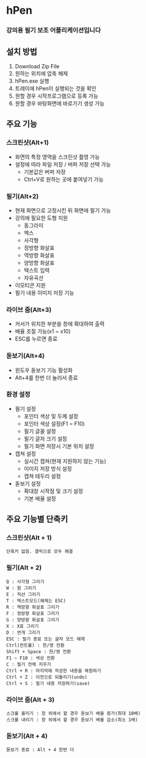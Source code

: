 # hPen
### 강의용 필기 보조 어플리케이션입니다

## 설치 방법
1. Download Zip File
2. 원하는 위치에 압축 해제
3. hPen.exe 실행
4. 트레이에 hPen이 실행되는 것을 확인
5. 원할 경우 시작프로그램으로 등록 가능
6. 원할 경우 바탕화면에 바로가기 생성 가능

## 주요 기능
### 스크린샷(Alt+1)
- 화면의 특정 영역을 스크린샷 촬영 가능
- 설정에 따라 파일 저장 / 버퍼 저장 선택 가능
	- 기본값은 버퍼 저장
	- Ctrl+V로 원하는 곳에 붙여넣기 가능
### 필기(Alt+2)
- 현재 화면으로 고정시킨 뒤 화면에 필기 가능
- 강의에 필요한 도형 지원
	- 동그라미
	- 엑스
	- 사각형
	- 정방향 화살표
	- 역방향 화살표
	- 양방향 화살표
	- 텍스트 입력
	- 자유곡선
- 이모티콘 지원
- 필기 내용 이미지 저장 기능
### 라이브 줌(Alt+3)
- 커서가 위치한 부분을 창에 확대하여 출력
- 배율 조절 가능(x1 ~ x10)
- ESC를 누르면 종료
### 돋보기(Alt+4)
- 윈도우 돋보기 기능 활성화
- Alt+4를 한번 더 눌러서 종료
### 환경 설정
- 필기 설정
	- 포인터 색상 및 두께 설정
	- 포인터 색상 설정(F1 ~ F10)
	- 필기 글꼴 설정
	- 필기 글자 크기 설정
	- 필기 화면 저장시 기본 위치 설정
- 캡쳐 설정
	- 실시간 캡쳐(현재 지원하지 않는 기능)
	- 이미지 저장 방식 설정
	- 캡쳐 테두리 설정
- 돋보기 설정
	- 확대창 시작점 및 크기 설정
	- 기본 배율 설정

## 주요 기능별 단축키
### 스크린샷(Alt + 1)
	단축키 없음. 클릭으로 모두 해결
### 필기(Alt + 2)
	Q : 사각형 그리기
	W : 원 그리기
	E : 직선 그리기
	T : 텍스트모드(해제는 ESC)
	R : 역방향 화살표 그리기
	F : 정방향 화살표 그리기
	G : 양방향 화살표 그리기
	X : X표 그리기
	D : 번개 그리기
	ESC : 필기 종료 또는 글자 모드 해제
	Ctrl(컨트롤) : 한/영 전환
	Shift + Space : 한/영 전환
	F1 ~ F10 : 색상 전환
	C : 필기 전체 지우기
	Ctrl + R : 마지막에 작성한 내용을 복원하기
	Ctrl + Z : 이전으로 되돌리기(undo)
	Ctrl + S : 필기 내용 저장하기(save)

### 라이브 줌(Alt + 3)
	스크롤 올리기 : 창 위에서 할 경우 돋보기 배율 증가(최대 10배)
	스크롤 내리기 : 창 위에서 할 경우 돋보기 배율 감소(최소 1배)
### 돋보기(Alt + 4)
	돋보기 종료 : Alt + 4 한번 더
	



